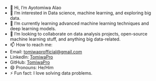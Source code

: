 - 👋 Hi, I’m Ayotomiwa Alao
- 👀 I’m interested in Data science, machine learning, and exploring big data.
- 🌱 I’m currently learning advanced machine learning techniques and deep learning models.
- 💞️ I’m looking to collaborate on data analysis projects, open-source machine learning stuff, and anything big data-related.
- 📫 How to reach me:
- Email: [tomiwaprofficial@gmail.com](mailto:tomiwaprofficial@gmail.com)
- LinkedIn: [TomiwaPro](https://www.linkedin.com/in/tomiwapro)
- GitHub: [TomiwaPro](https://github.com/tomiwapro)
- 😄 Pronouns: He/Him
- ⚡ Fun fact: I love solving data problems.

<!---
TomiwaPro/TomiwaPro is a ✨ special ✨ repository because its `README.md` (this file) appears on your GitHub profile.
You can click the Preview link to take a look at your changes.
--->
